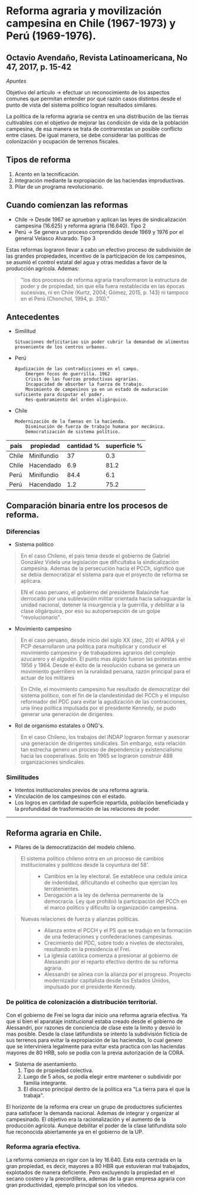 # Reforma agraria y movilización campesina en Chile (1967-1973) y Perú (1969-1976).
## Octavio Avendaño, Revista Latinoamericana, No 47, 2017, p. 15-42

*Apuntes*

Objetivo del articulo -> efectuar un reconocimiento de los aspectos comunes que permitan entender por qué razón casos distintos desde el punto de
vista del sistema político logran resultados similares.

La política de la reforma agraria se centra en una distribución de las tierras cultivables con el objetivo de mejorar las condición de vida
de la población campesina, de esa manera se trata de contrarrestas un posible conflicto entre clases. De igual manera, se debe considerar las
políticas de colonización y ocupación de terrenos fiscales.

## Tipos de reforma

1. Acento en la tecnificación.
2. Integración mediante la expropiación de las haciendas improductivas.
3. Pilar de un programa revolucionario.

## Cuando comienzan las reformas

* Chile -> Desde 1967 se aprueban y aplican las leyes de sindicalización campesina (16.625) y reforma agraria (16.640). Tipo 2
* Perú -> Se genera un proceso comprendido desde 1969 y 1976 por el general Velasco Alvarado. Tipo 3

Estas reformas lograron llevar a cabo un efectivo proceso de subdivisión de las grandes propiedades, incentivo de la participación de los
campesinos, se asumió el control estatal del agua y otras medidas a favor de la producción agrícola. Ademas:
> "los dos procesos de reforma agraria transformaron la estructura de poder y de propiedad, sin que ella fuera restablecida en las épocas sucesivas, ni en Chile (Kurtz, 2004; Gómez,
2015, p. 143) ni tampoco en el Perú (Chonchol, 1994, p. 310)."

## Antecedentes

* Similitud
	  
	  Situaciones deficitarias sin poder cubrir la demandad de alimentos proveniente de los centros urbanos.

* Perú
          
	  Agudización de las contradicciones en el campo.
          Emergen focos de guerrilla. 1962
          Crisis de las fuerzas productivas agrarias.
          Incapacidad de absorber la fuerza de trabajo.
          Movimiento de campesinos ya en un estado de maduración suficiente para disputar el poder.
          Res-quebramiento del orden oligárquico.

* Chile
          
	  Modernización de la faenas en la hacienda.
          Disminución de fuerza de trabajo humana por mecánica.
          Democratización de sistema político.

| país | propiedad | cantidad %| superficie % |
| --- | --- | ---| --- |
|Chile | Minifundio | 37 | 0.3|
|Chile | Hacendado | 6.9 | 81.2|
|Perú | Minifundio | 84.4 | 6.1|
|Perú | Hacendado | 1.2 | 75.2 |

## Comparación binaria entre los procesos de reforma.

### Diferencias

* Sistema político
 > En el caso Chileno, el país tenia desde el gobierno de Gabriel González Videla una legislación que dificultaba la sindicalización campesina.
   Ademas de la persecución hacia el PCCh, significo que se debía democratizar el sistema para que el proyecto de reforma se aplicara.

 > EN el caso peruano, el gobierno del presidente Balaúnde fue derrocado por una sublevación militar orientada hacia salvaguardar la unidad nacional,
   detener la insurgencia y la guerrilla, y debilitar a la clase oligárquica, por eso su autopersepción de un golpe "revolucionario".

* Movimiento campesino
 > En el caso peruano, desde inicio del siglo XX (dec, 20) el APRA y el PCP desarrollaron una política para multiplicar y conducir el movimiento
   campesino y de trabajadores agrarios del complejo azucarero y el algodón. El punto mas álgido fueron las protestas entre 1956 y 1964.
   Desde el éxito de la revolución cubana se genera un movimiento guerrillero en la ruralidad peruana, razón principal para el actuar de los
   militares

 > En Chile, el movimiento campesino fue resultado de democratizar del sistema político, con el fin de la clandestinidad del PCCh y el impulso
   reformador del PDC para evitar la agudización de las contracciones, una linea política impulsada por el presidente Kennedy, se pudo generar
   una generación de dirigentes.

* Rol de organismo estatales o ONG's.
 > En el caso Chileno, los trabajos del INDAP lograron formar y asesorar una generación de dirigentes sindicales. Sin embargo, esta relación
   tan estrecha genero un proceso de dependencia y existencialismo hacia las cooperativas. Solo en 1965 se lograron construir 488 organizaciones
   sindicales.


### Similitudes

* Intentos institucionales previos de una reforma agraria.
* Vinculación de los campesinos con el estado.
* Los logros en cantidad de superficie repartida, población beneficiada y la profundidad de trasformación de las relaciones de poder.

---

## Reforma agraria en Chile.

* Pilares de la democratización del modelo chileno.

> El sistema político chileno entra en un proceso de cambios institucionales y politicos desde la coyuntura del 58'.
>> * Cambios en la ley electoral. Se establece una cedula única de indentidad, dificultando el cohecho que ejercian los terratenientes.
>> * Derogación a la ley de defensa permanente de la democracia. Ley que prohibió la participación del PCCh en el marco político y dificulto la
     organización campesina.

> Nuevas relaciones de fuerza y alianzas políticas.
>> * Alianza entre el PCCH y el PS que se tradujo en la formación de una federaciones y confederaciones campesinas.
>> * Crecimiento del PDC, sobre todo a niveles de electorales, resultando en la presidencia el Frei.
>> * La iglesia católica comienza a presionar al gobierno de Alessandri por el reparto efectivo dentro de su reforma agraria.
>> * Alessandri se alinea con la alianza por el progreso. Proyecto modernizador capitalista desde los Estados Unidos, impulsado por el presidente
   Kennedy.

### De política de colonización a distribución territorial.

Con el gobierno de Freí se logra dar inicio una reforma agraria efectiva. Ya que si bien el aparataje institucional estaba creado desde el gobierno
de Alessandri, por razones de conciencia de clase este la limito y desvió lo mas posible. Desde la clase latifundista se intento la subdivisión
ficticia de sus terrenos para evitar la expropiación de las haciendas, lo cual genero que se interviniera legalmente para evitar esta practica con
las haciendas mayores de 80 HRB, solo se podía con la previa autorización de la CORA.

* Sistema de asentamiento.
  1. Tipo de propiedad colectiva.
  2. Luego de 5 años, se podía elegir entre mantener o subdividir por familia integrante.
  3. El discurso principal dentro de la política era "La tierra para el que la trabaja".

El horizonte de la reforma era crear un grupo de productores suficientes para satisfacer la demanda nacional. Ademas de integrar y organizar al
campesinado. El objetivo era la racionalización y el aumento de la producción agrícola. Aunque debilitar el poder de la clase latifundista solo
fue reconocida abiertamente ya en el gobierno de la UP.

### Reforma agraria efectiva.

La reforma comienza en rigor con la ley 16.640. Esta esta centrada en la gran propiedad, es decir, mayores a 80 HBR que estuvieran mal trabajados,
explotados de manera deficiente. Pero excluyendo la propiedad en el secano costero y la precordillera, ademas de la gran empresa agraria con gran
productividad, ejemplo principal son los viñedos. 
